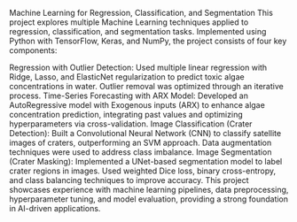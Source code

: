 Machine Learning for Regression, Classification, and Segmentation
This project explores multiple Machine Learning techniques applied to regression, classification, and segmentation tasks. Implemented using Python with TensorFlow, Keras, and NumPy, the project consists of four key components:

Regression with Outlier Detection: Used multiple linear regression with Ridge, Lasso, and ElasticNet regularization to predict toxic algae concentrations in water. Outlier removal was optimized through an iterative process.
Time-Series Forecasting with ARX Model: Developed an AutoRegressive model with Exogenous inputs (ARX) to enhance algae concentration prediction, integrating past values and optimizing hyperparameters via cross-validation.
Image Classification (Crater Detection): Built a Convolutional Neural Network (CNN) to classify satellite images of craters, outperforming an SVM approach. Data augmentation techniques were used to address class imbalance.
Image Segmentation (Crater Masking): Implemented a UNet-based segmentation model to label crater regions in images. Used weighted Dice loss, binary cross-entropy, and class balancing techniques to improve accuracy.
This project showcases experience with machine learning pipelines, data preprocessing, hyperparameter tuning, and model evaluation, providing a strong foundation in AI-driven applications.
